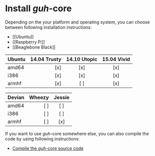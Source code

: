 # Install *guh*-core
Depending on the your platform and operating system, you can choose between following installation instructions:

* [[Ubuntu]]
* [[Raspberry Pi]]
* [[Beaglebone Black]]

| Ubuntu     | 14.04 Trusty | 14.10 Utopic | 15.04 Vivid  |
|:-----------|-------------:|:------------:|:------------:|
| amd64      |      [x]     |      [x]     |      [x]     |
| i386       |      [x]     |      [x]     |      [x]     |
| armhf      |      [x]     |      [ ]     |      [x]     |


| Devian     |    Wheezy    |    Jessie    |
|:-----------|-------------:|:------------:|
| amd64      |      [ ]     |      [ ]     |
| i386       |      [ ]     |      [ ]     |
| armhf      |      [ ]     |      [x]     |


If you want to use *guh*-core somewhere else, you can also compile the code by using following instructions:

* [Compile the *guh*-core source code](https://github.com/guh/guh/wiki/Compile-guh)
